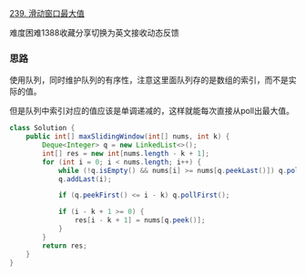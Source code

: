 [239. 滑动窗口最大值](https://leetcode-cn.com/problems/sliding-window-maximum/)

难度困难1388收藏分享切换为英文接收动态反馈

### 思路

使用队列，同时维护队列的有序性，注意这里面队列存的是数组的索引，而不是实际的值。

但是队列中索引对应的值应该是单调递减的，这样就能每次直接从poll出最大值。

```java
class Solution {
    public int[] maxSlidingWindow(int[] nums, int k) {
        Deque<Integer> q = new LinkedList<>();
        int[] res = new int[nums.length - k + 1];
        for (int i = 0; i < nums.length; i++) {
            while (!q.isEmpty() && nums[i] >= nums[q.peekLast()]) q.pollLast();
            q.addLast(i);

            if (q.peekFirst() <= i - k) q.pollFirst();

            if (i - k + 1 >= 0) {
                res[i - k + 1] = nums[q.peek()];
            }
        }
        return res;
    }
}
```


